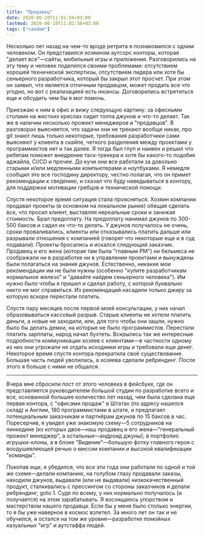 ```yaml
---
title: "Продавец"
date: 2020-06-10T11:01:56+03:00
lastmod: 2020-06-10T11:01:56+03:00
tags: ["random"]
---
```


Несколько лет назад на чем-то вроде ретрита я познакомился с одним человеком. Он представился хозяином аутсорс конторы, которая "делает все"—сайты, мобильные игры и приложения. Разговорились на эту тему и человек поделился своими проблемами: отсутствием хорошей технической экспертизы, отсутствием лидера или хотя бы сеньерного разработчика, который бы закрыл этот просчет. При этом он заявил, что является отличным продавцом, может продать все что угодно, но вот с реализацией есть нюансы. Договорились встретиться еще и обсудить чем бы я мог помочь.

Приезжаю к ним в офис и вижу следующую картину: за офисными столами на жестких креслах сидит толпа джунов и что-то делает. Так же в наличии несколько прожект менеджеров и "продавцов". В разговорах выясняется, что задачи они не трекают вообще никак, про git знают лишь только некоторые, требования разработчики сами выясняют у клиента в скайпе, четкого разделения между проектами у программистов нет и так далее. Я тогда был глуп и наивен и решил что ребятам поможет внедрение таск-трекера и хотя бы какого-то подобия аджайла, CI/CD и прочее. До кучи они все работали за довольно старыми и/или медленными компьютерами и ноутбуками. Я немедля сообщил это все господину директору, честно полагая, что он примет рекомендации к сведению, и сказал что буду наведываться в контору, для поддержки мотивации гребцов и технической помощи.

Спустя некоторое время ситуация стала проясняться. Хозяин компании продавал проекты (в основном на локальном рынке) обещая сделать все, что просил клиент, выставляя нереальные сроки и занижая стоимость. Брал предоплату. На предоплату нанимал джунов по 300-500 баксов и садил их что-то делать. У джунов получалось не очень, сроки проваливались, клиенты или отказывались платить дальше или разрывали отношения с компанией (говорят что некоторые еще и в суд подавали). Проекты бросались и искался следующий заказчик. Продавец и его жена (которая там была "главным PM") ни бельмеса не соображали ни в разработке ни в управлении проектами и вынуждены были полагаться на знания джунов. Естественно, никакие мои рекомендации им не были нужны (особенно "купите разработчикам нормальное железо" и "давайте найдем сеньерного человека"). Им нужно было чтобы я пришел и сделал работу, с которой буквально никто не мог справиться. Из рекомендаций насадили только джиру за которую вскоре перестали платить.

Спустя пару месяцев после первой моей консультации, у них начал образовываться кассовый разрыв. Старые клиенты не хотели платить деньги, а новые не заходили, или, для того чтобы они зашли, нужно было бы делать демки, на которые не было программистов. Перестали платить зарплаты, народ начал бухтеть. Вскрылись так же интересные подробности коммуникации хозяев с клиентами—в частности одному из них они угрожали не отдать исходники игры и требовали еще денег. Некоторое время спустя контора прекратила своё существование. Большая часть людей уволилась, а хозяева сделали ребрендинг. После этого я больше с ними не общался.

---

Вчера мне сбросили пост от этого человека в фейсбуке, где он представляется руководителем большой студии по разработке всего и вся, основанной большее количество лет назад, чем была сделана еще первая контора, с "офисами продаж" в Штатах (по адресу нашелся склад) и Англии, 180 программистами в штате, и предлагает потенциальным заказчикам и партнёрам джунов по 15 баксов в час. Поресерчив, я увидел уже знакомую схему—5 сотрудников на линкедине (из которых двое—наш продавец и его жена—"генеральный прожект менеджер", а остальные—андроид джуны), в портфолио игрушки-клоны, а в блоке "Видение"—большую фотку главного героя с воодушевляющей речью о миссии компании и высокой квалификации "команды".

Покопав еще, я убедился, что все эти года они работали по одной и той же схеме—делали компанию, на голубом глазу продавали заказы, находили джунов, выдавали (или не выдавали) низкокачественный продукт, сталкивались с прессингом со стороны заказчиков и делали ребрендинг, goto 1. Судя по всему, у них нормально получалось (и получается) на этом зарабатывать. Я восхищаюсь упорством и мастерством нашего продавца. Если бы у меня было столько энергии, то я бы уже наверное в космос взлетел. За много лет он так и не обучился, и остался на том же уровне—разработке помойных казуальных "игр" и аутстаффа людей.
